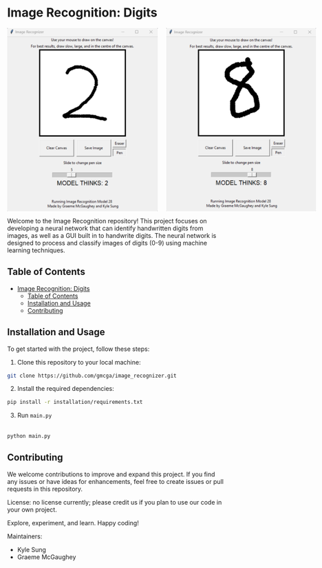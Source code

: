 # Image Recognition: Digits

<div style="display: flex; flex-direction: row;">
  <img src="demonstration_images/demoimage2.png" width="350" height="425" style="margin-right: 20px;">
  <img src="demonstration_images/demoimage8.png" width="350" height="425">
</div>



Welcome to the Image Recognition repository! This project focuses on developing a neural network that can identify handwritten digits from images, as well as a GUI built in to handwrite digits. The neural network is designed to process and classify images of digits (0-9) using machine learning techniques.

## Table of Contents

- [Image Recognition: Digits](#image-recognition-digits)
  - [Table of Contents](#table-of-contents)
  - [Installation and Usage](#installation-and-usage)
  - [Contributing](#contributing)



## Installation and Usage

To get started with the project, follow these steps:

1. Clone this repository to your local machine:
  ```bash
  git clone https://github.com/gmcga/image_recognizer.git
  ```

2. Install the required dependencies:
  ```bash
  pip install -r installation/requirements.txt
  ```

3. Run ``main.py``
  ```bash

  python main.py
  ```






## Contributing

We welcome contributions to improve and expand this project. If you find any issues or have ideas for enhancements, feel free to create issues or pull requests in this repository.

License: no license currently; please credit us if you plan to use our code in your own project.


Explore, experiment, and learn. Happy coding!

Maintainers:
- Kyle Sung
- Graeme McGaughey
